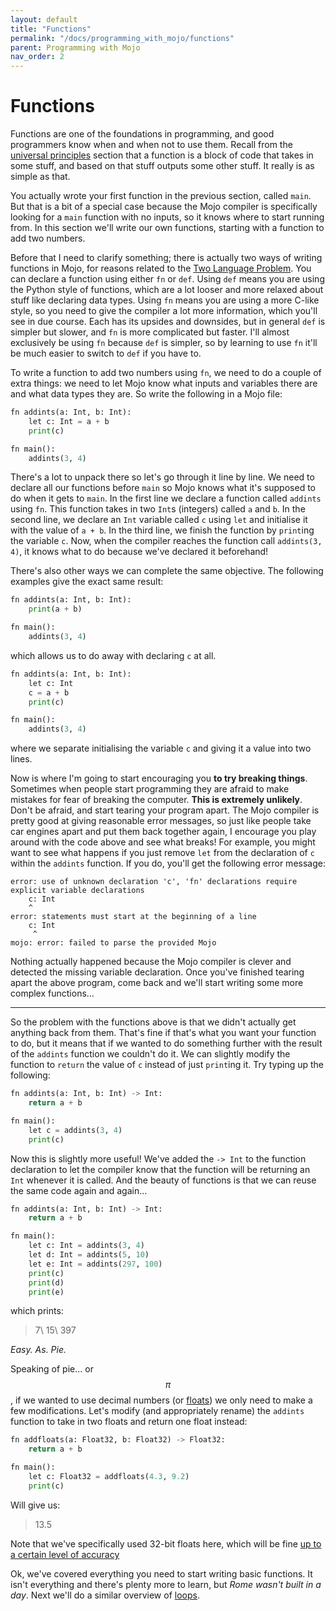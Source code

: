 ```yaml
---
layout: default
title: "Functions"
permalink: "/docs/programming_with_mojo/functions"
parent: Programming with Mojo
nav_order: 2
---
```


# Functions
Functions are one of the foundations in programming, and good programmers know when and when not to use them. Recall from the [universal principles](../programming_concepts/universal_principles#functions) section that a function is a block of code that takes in some stuff, and based on that stuff outputs some other stuff. It really is as simple as that.

You actually wrote your first function in the previous section, called `main`. But that is a bit of a special case because the Mojo compiler is specifically looking for a `main` function with no inputs, so it knows where to start running from. In this section we'll write our own functions, starting with a function to add two numbers.

Before that I need to clarify something; there is actually two ways of writing functions in Mojo, for reasons related to the [Two Language Problem](../programming_concepts/the_two_language_problem). You can declare a function using either `fn` or `def`. Using `def` means you are using the Python style of functions, which are a lot looser and more relaxed about stuff like declaring data types. Using `fn` means you are using a more C-like style, so you need to give the compiler a lot more information, which you'll see in due course. Each has its upsides and downsides, but in general `def` is simpler but slower, and `fn` is more complicated but faster. I'll almost exclusively be using `fn` because `def` is simpler, so by learning to use `fn` it'll be much easier to switch to `def` if you have to.

To write a function to add two numbers using `fn`, we need to do a couple of extra things: we need to let Mojo know what inputs and variables there are and what data types they are. So write the following in a Mojo file:

```python
fn addints(a: Int, b: Int):
    let c: Int = a + b
    print(c)

fn main():
    addints(3, 4)
```

There's a lot to unpack there so let's go through it line by line. We need to declare all our functions before `main` so Mojo knows what it's supposed to do when it gets to `main`. In the first line we declare a function called `addints` using `fn`. This function takes in two `Int`s (integers) called `a` and `b`. In the second line, we declare an `Int` variable called `c` using `let` and initialise it with the value of `a + b`. In the third line, we finish the function by `print`ing the variable `c`. Now, when the compiler reaches the function call `addints(3, 4)`, it knows what to do because we've declared it beforehand!

There's also other ways we can complete the same objective. The following examples give the exact same result:

```python
fn addints(a: Int, b: Int):
    print(a + b)

fn main():
    addints(3, 4)
```
which allows us to do away with declaring `c` at all.

```python
fn addints(a: Int, b: Int):
    let c: Int
    c = a + b
    print(c)

fn main():
    addints(3, 4)
```
where we separate initialising the variable `c` and giving it a value into two lines.

Now is where I'm going to start encouraging you __to try breaking things__. Sometimes when people start programming they are afraid to make mistakes for fear of breaking the computer. __This is extremely unlikely__. Don't be afraid, and start tearing your program apart. The Mojo compiler is pretty good at giving reasonable error messages, so just like people take car engines apart and put them back together again, I encourage you play around with the code above and see what breaks! For example, you might want to see what happens if you just remove `let` from the declaration of `c` within the `addints` function. If you do, you'll get the following error message:

```
error: use of unknown declaration 'c', 'fn' declarations require explicit variable declarations
    c: Int
    ^
error: statements must start at the beginning of a line
    c: Int
     ^
mojo: error: failed to parse the provided Mojo

```

Nothing actually happened because the Mojo compiler is clever and detected the missing variable declaration. Once you've finished tearing apart the above program, come back and we'll start writing some more complex functions...

---

So the problem with the functions above is that we didn't actually get anything back from them. That's fine if that's what you want your function to do, but it means that if we wanted to do something further with the result of the `addints` function we couldn't do it. We can slightly modify the function to `return` the value of `c` instead of just `print`ing it. Try typing up the following:

```python
fn addints(a: Int, b: Int) -> Int:
    return a + b

fn main():
    let c = addints(3, 4)
    print(c)
```

Now this is slightly more useful! We've added the `-> Int` to the function declaration to let the compiler know that the function will be returning an `Int` whenever it is called. And the beauty of functions is that we can reuse the same code again and again...

```python
fn addints(a: Int, b: Int) -> Int:
    return a + b

fn main():
    let c: Int = addints(3, 4)
    let d: Int = addints(5, 10)
    let e: Int = addints(297, 100)
    print(c)
    print(d)
    print(e)
```

which prints:

>7\\
>15\\
>397

_Easy. As. Pie._

Speaking of pie... or $$\pi$$, if we wanted to use decimal numbers (or [floats](../programming_concepts/universal_principles#data-types)) we only need to make a few modifications. Let's modify (and appropriately rename) the `addints` function to take in two floats and return one float instead:

```python
fn addfloats(a: Float32, b: Float32) -> Float32:
    return a + b

fn main():
    let c: Float32 = addfloats(4.3, 9.2)
    print(c)
```

Will give us:

> 13.5

Note that we've specifically used 32-bit floats here, which will be fine [up to a certain level of accuracy](../programming_concepts/universal_principles#integer--float-precision)

Ok, we've covered everything you need to start writing basic functions. It isn't everything and there's plenty more to learn, but _Rome wasn't built in a day_. Next we'll do a similar overview of [loops](./loops).